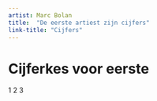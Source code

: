 ```yaml
---
artist: Marc Bolan
title:  "De eerste artiest zijn cijfers"
link-title: "Cijfers"
---
```


# Cijferkes voor eerste

1 2 3
